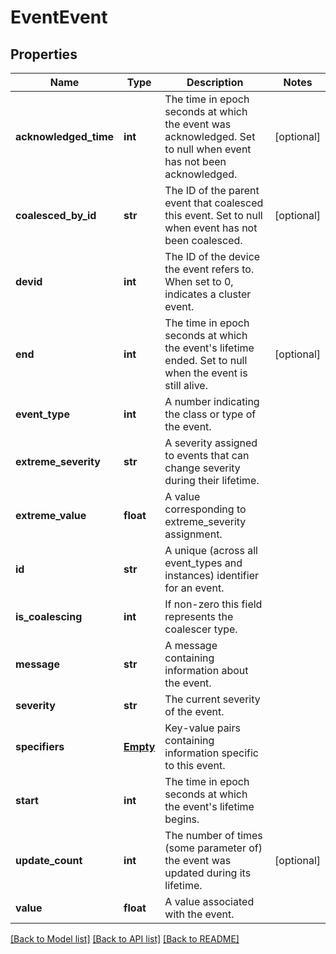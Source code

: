 # EventEvent

## Properties
Name | Type | Description | Notes
------------ | ------------- | ------------- | -------------
**acknowledged_time** | **int** | The time in epoch seconds at which the event was acknowledged. Set to null when event has not been acknowledged. | [optional] 
**coalesced_by_id** | **str** | The ID of the parent event that coalesced this event. Set to null when event has not been coalesced. | [optional] 
**devid** | **int** | The ID of the device the event refers to. When set to 0, indicates a cluster event. | 
**end** | **int** | The time in epoch seconds at which the event&#39;s lifetime ended. Set to null when the event is still alive. | [optional] 
**event_type** | **int** | A number indicating the class or type of the event. | 
**extreme_severity** | **str** | A severity assigned to events that can change severity during their lifetime. | 
**extreme_value** | **float** | A value corresponding to extreme_severity assignment. | 
**id** | **str** | A unique (across all event_types and instances) identifier for an event. | 
**is_coalescing** | **int** | If non-zero this field represents the coalescer type. | 
**message** | **str** | A message containing information about the event. | 
**severity** | **str** | The current severity of the event. | 
**specifiers** | [**Empty**](Empty.md) | Key-value pairs containing information specific to this event. | 
**start** | **int** | The time in epoch seconds at which the event&#39;s lifetime begins. | 
**update_count** | **int** | The number of times (some parameter of) the event was updated during its lifetime. | [optional] 
**value** | **float** | A value associated with the event. | 

[[Back to Model list]](../README.md#documentation-for-models) [[Back to API list]](../README.md#documentation-for-api-endpoints) [[Back to README]](../README.md)


